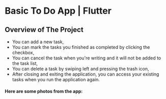 # Basic To Do App | Flutter


## Overview of The Project

 - You can add a new task,
 - You can mark the tasks you finished as completed by clicking the checkbox,
 - You can cancel the task when you're writing and it will not be added to the task list,
 - You can delete a task by swiping left and pressing the trash icon,
 - After closing and exiting the application, you can access your existing tasks when you run the application again.

#### Here are some photos from the app:


